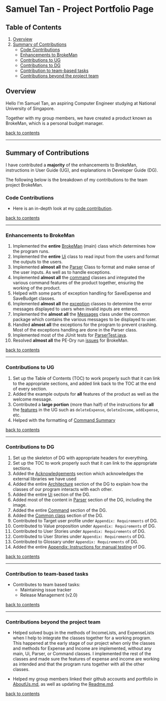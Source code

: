 # Samuel Tan - Project Portfolio Page

## Table of Contents

1. [Overview](#overview)
2. [Summary of Contributions](#summary-of-contributions)
   - [Code Contributions](#code-contributions)
   - [Enhancements to BrokeMan](#enhancements-to-brokeman)
   - [Contributions to UG](#contributions-to-ug)
   - [Contributions to DG](#contributions-to-dg)
   - [Contribution to team-based tasks](#contribution-to-team-based-tasks)
   - [Contributions beyond the project team](#contributions-beyond-the-project-team)

## Overview

Hello I'm Samuel Tan, an aspiring Computer Engineer studying at National University of Singapore.

Together with my group members, we have created a product known as BrokeMan, which is a personal
budget manager. 

[back to contents](#table-of-contents)

---

## Summary of Contributions

I have contributed a **majority** of the enhancements to BrokeMan, instructions in User Guide (UG), and explanations in Developer Guide (DG).

The following below is the breakdown of my contributions to the team project BrokeMan.

### Code Contributions

- Here is an in-depth look at my [code contribution](https://nus-cs2113-ay2223s2.github.io/tp-dashboard/?search=Samueltansw&breakdown=true&sort=groupTitle%20dsc&sortWithin=title&timeframe=commit&mergegroup=&groupSelect=groupByRepos&checkedFileTypes=docs~functional-code~test-code~other&since=2023-02-17&tabOpen=true&tabType=authorship&tabAuthor=Samueltansw&tabRepo=AY2223S2-CS2113-F13-2%2Ftp%5Bmaster%5D&authorshipIsMergeGroup=false&authorshipFileTypes=docs~functional-code~test-code~other&authorshipIsBinaryFileTypeChecked=false&authorshipIsIgnoredFilesChecked=false).

[back to contents](#table-of-contents)

---

### Enhancements to BrokeMan

1. Implemented the **entire** [BrokeMan](https://github.com/AY2223S2-CS2113-F13-2/tp/blob/master/src/main/java/seedu/brokeMan/BrokeMan.java) (main) class which determines how the program runs.
2. Implemented the **entire** [Ui](https://github.com/AY2223S2-CS2113-F13-2/tp/blob/master/src/main/java/seedu/brokeMan/ui/Ui.java) class to read input from the users and format the outputs to the users.
3. Implemented **almost all** the [Parser](https://github.com/AY2223S2-CS2113-F13-2/tp/blob/master/src/main/java/seedu/brokeMan/parser/Parser.java) Class to format and make sense of the user inputs. As well as to handle exceptions.
4. Implemented **almost all** the [command](https://github.com/AY2223S2-CS2113-F13-2/tp/tree/master/src/main/java/seedu/brokeMan/command) classes and integrated the various command features of the product together,
ensuring the working of the product.
5. Helped with some parts of exception handling for SaveExpense and SaveBudget classes.
6. Implemented **almost all** the [exception](https://github.com/AY2223S2-CS2113-F13-2/tp/tree/master/src/main/java/seedu/brokeMan/exception) classes to determine the error messages displayed to users when invalid inputs are entered.
7. Implemented the **almost all** the [Messages](https://github.com/AY2223S2-CS2113-F13-2/tp/blob/master/src/main/java/seedu/brokeMan/common/Messages.java) class under the common package which contains the various messages to be displayed to user.
8. Handled **almost all** the exceptions for the program to prevent crashing.
Most of the exceptions handling are done in the Parser class.
9. Implemented most of the JUnit tests for [ParserTest.java](https://github.com/AY2223S2-CS2113-F13-2/tp/blob/master/src/test/java/seedu/brokeMan/parser/ParserTest.java).
10. Resolved **almost all** the PE-Dry run [issues](https://github.com/AY2223S2-CS2113-F13-2/tp/issues?q=is%3Aissue+is%3Aclosed) for BrokeMan.

[back to contents](#table-of-contents)

---

### Contributions to UG

1. Set up the  Table of Contents (TOC) to work properly such that it can link to the appropriate sections,
and added link back to the TOC at the end of every section.
2. Added the example outputs for **all** features of the product as well as the welcome message.
3. Contributed a **large portion** (more than half) of the instructions for **all** the [features](../UserGuide.md#features) in the UG such as `deleteExpense`, `deleteIncome`, `addExpense`, etc.
4. Helped with the formatting of [Command Summary](../UserGuide.md#command-summary)

[back to contents](#table-of-contents)

---

### Contributions to DG

1. Set up the skeleton of DG with appropriate headers for everything.
2. Set up the TOC to work properly such that it can link to the appropriate sections.
3. Added the [Acknowledgements](../DeveloperGuide.md#acknowledgements) section which acknowledges the external libraries we have used
4. Added the entire [Architecture](../DeveloperGuide.md#architecture)
section of the DG to explain how the classes of our program interacts with each other.
5. Added the entire [Ui](../DeveloperGuide.md#ui-component) section of the DG.
6. Added most of the content in [Parser](../DeveloperGuide.md#parser-component) section of the DG, including the image.
7. Added the entire [Command](../DeveloperGuide.md#command-component) section of the DG.
7. Added the [Common class](../DeveloperGuide.md#common-class) section of the DG.
8. Contributed to Target user profile  under `Appendix: Requirements` of DG.
9. Contributed to Value proposition  under `Appendix: Requirements` of DG.
10. Contributed to User Stories under `Appendix: Requirements` of DG.
11. Contributed to User Stories under `Appendix: Requirements` of DG.
12. Contributed to Glossary under `Appendix: Requirements` of DG.
13. Added the entire [Appendix: Instructions for manual testing](../DeveloperGuide.md#appendix-instructions-for-manual-testing) of DG.

[back to contents](#table-of-contents)

---

### Contribution to team-based tasks

- Contributes to team based tasks:
  - Maintaining issue tracker
  - Release Management (v2.0)

[back to contents](#table-of-contents)

---

### Contributions beyond the project team

- Helped solved bugs in the methods of IncomeLists, and ExpenseLists when I help to integrate the
classes together for a working program. This happened at the early stage of our project when only the classes and methods for
Expense and Income are implemented, without any main, Ui, Parser, or Command classes. I implemented the rest of the classes and
made sure the features of expense and income are working as intended and that the program runs together with all the other classes.

- Helped my group members linked their github accounts and portfolio in [AboutUs.md](../AboutUs.md), as well as updating the [Readme.md](../README.md).

[back to contents](#table-of-contents)
